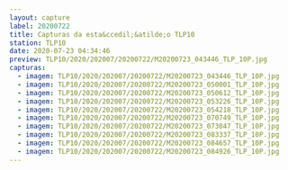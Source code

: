 ```yaml
---
layout: capture
label: 20200722
title: Capturas da esta&ccedil;&atilde;o TLP10
station: TLP10
date: 2020-07-23 04:34:46
preview: TLP10/2020/202007/20200722/M20200723_043446_TLP_10P.jpg
capturas:
  - imagem: TLP10/2020/202007/20200722/M20200723_043446_TLP_10P.jpg
  - imagem: TLP10/2020/202007/20200722/M20200723_050001_TLP_10P.jpg
  - imagem: TLP10/2020/202007/20200722/M20200723_050612_TLP_10P.jpg
  - imagem: TLP10/2020/202007/20200722/M20200723_053226_TLP_10P.jpg
  - imagem: TLP10/2020/202007/20200722/M20200723_054218_TLP_10P.jpg
  - imagem: TLP10/2020/202007/20200722/M20200723_070749_TLP_10P.jpg
  - imagem: TLP10/2020/202007/20200722/M20200723_073047_TLP_10P.jpg
  - imagem: TLP10/2020/202007/20200722/M20200723_083337_TLP_10P.jpg
  - imagem: TLP10/2020/202007/20200722/M20200723_084657_TLP_10P.jpg
  - imagem: TLP10/2020/202007/20200722/M20200723_084926_TLP_10P.jpg
---
```

